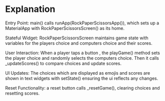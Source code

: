 # Explanation

Entry Point:
main() calls runApp(RockPaperScissorsApp()), which sets up a MaterialApp with RockPaperScissorsScreen() as its home.

Stateful Widget:
RockPaperScissorsScreen maintains game state with variables for the players choice and computers choice and their scores.

User Interaction:
When a player taps a button , the playGame() method sets the player choice and randomly selects the computers choice. Then it calls _updateScores() to compare choices and update scores.

UI Updates:
The choices which are displayed as emojis and scores are shown in text widgets with setState() ensuring the ui reflects any changes.

Reset Functionality:
a reset button calls _resetGame(), clearing choices and resetting scores.
